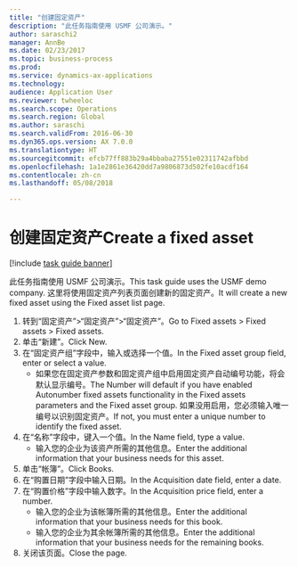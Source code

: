 ```yaml
--- 
title: "创建固定资产"
description: "此任务指南使用 USMF 公司演示。"
author: saraschi2
manager: AnnBe
ms.date: 02/23/2017
ms.topic: business-process
ms.prod: 
ms.service: dynamics-ax-applications
ms.technology: 
audience: Application User
ms.reviewer: twheeloc
ms.search.scope: Operations
ms.search.region: Global
ms.author: saraschi
ms.search.validFrom: 2016-06-30
ms.dyn365.ops.version: AX 7.0.0
ms.translationtype: HT
ms.sourcegitcommit: efcb77ff883b29a4bbaba27551e02311742afbbd
ms.openlocfilehash: 1a1e2861e36420dd7a9806873d502fe10acdf164
ms.contentlocale: zh-cn
ms.lasthandoff: 05/08/2018

---
```

# <a name="create-a-fixed-asset"></a><span data-ttu-id="8969b-103">创建固定资产</span><span class="sxs-lookup"><span data-stu-id="8969b-103">Create a fixed asset</span></span>

[!include [task guide banner](../../includes/task-guide-banner.md)]

<span data-ttu-id="8969b-104">此任务指南使用 USMF 公司演示。</span><span class="sxs-lookup"><span data-stu-id="8969b-104">This task guide uses the USMF demo company.</span></span>  <span data-ttu-id="8969b-105">这里将使用固定资产列表页面创建新的固定资产。</span><span class="sxs-lookup"><span data-stu-id="8969b-105">It will create a new fixed asset using the Fixed asset list page.</span></span>

1. <span data-ttu-id="8969b-106">转到“固定资产”>“固定资产”>“固定资产”。</span><span class="sxs-lookup"><span data-stu-id="8969b-106">Go to Fixed assets > Fixed assets > Fixed assets.</span></span>
2. <span data-ttu-id="8969b-107">单击“新建”。</span><span class="sxs-lookup"><span data-stu-id="8969b-107">Click New.</span></span>
3. <span data-ttu-id="8969b-108">在“固定资产组”字段中，输入或选择一个值。</span><span class="sxs-lookup"><span data-stu-id="8969b-108">In the Fixed asset group field, enter or select a value.</span></span>
    * <span data-ttu-id="8969b-109">如果您在固定资产参数和固定资产组中启用固定资产自动编号功能，将会默认显示编号。</span><span class="sxs-lookup"><span data-stu-id="8969b-109">The Number will default if you have enabled Autonumber fixed assets functionality in the Fixed assets parameters and the Fixed asset group.</span></span>  <span data-ttu-id="8969b-110">如果没用启用，您必须输入唯一编号以识别固定资产。</span><span class="sxs-lookup"><span data-stu-id="8969b-110">If not, you must enter a unique number to identify the fixed asset.</span></span>  
4. <span data-ttu-id="8969b-111">在“名称”字段中，键入一个值。</span><span class="sxs-lookup"><span data-stu-id="8969b-111">In the Name field, type a value.</span></span>
    * <span data-ttu-id="8969b-112">输入您的企业为该资产所需的其他信息。</span><span class="sxs-lookup"><span data-stu-id="8969b-112">Enter the additional information that your business needs for this asset.</span></span>  
5. <span data-ttu-id="8969b-113">单击“帐簿”。</span><span class="sxs-lookup"><span data-stu-id="8969b-113">Click Books.</span></span>
6. <span data-ttu-id="8969b-114">在“购置日期”字段中输入日期。</span><span class="sxs-lookup"><span data-stu-id="8969b-114">In the Acquisition date field, enter a date.</span></span>
7. <span data-ttu-id="8969b-115">在“购置价格”字段中输入数字。</span><span class="sxs-lookup"><span data-stu-id="8969b-115">In the Acquisition price field, enter a number.</span></span>
    * <span data-ttu-id="8969b-116">输入您的企业为该帐簿所需的其他信息。</span><span class="sxs-lookup"><span data-stu-id="8969b-116">Enter the additional information that your business needs for this book.</span></span>  
    * <span data-ttu-id="8969b-117">输入您的企业为其余帐簿所需的其他信息。</span><span class="sxs-lookup"><span data-stu-id="8969b-117">Enter the additional information that your business needs for the remaining books.</span></span>  
8. <span data-ttu-id="8969b-118">关闭该页面。</span><span class="sxs-lookup"><span data-stu-id="8969b-118">Close the page.</span></span>


